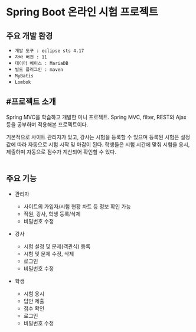 # Spring Boot 온라인 시험 프로젝트
 
주요 개발 환경
---
- `개발 도구 : eclipse sts 4.17`
- `자바 버전 : 11`
- `데이터 베이스 : MariaDB`
- `빌드 플러그인 : maven`
- `MyBatis`
- `Lombok`

#프로젝트 소개
---
Spring MVC을 학습하고 개발한 미니 프로젝트.
Spring MVC, filter, REST와 Ajax 등을 공부하며 적용해본 프로젝트이다.

기본적으로 사이트 관리자가 있고, 강사는 시험을 등록할 수 있으며
등록된 시험은 설정값에 따라 자동으로 시험 시작 및 마감이 된다. 
학생들은 시험 시간에 맞춰 시험을 응시, 제출하며 자동으로 점수가 계산되어 확인할 수 있다.
<br><br>

주요 기능
---
- 관리자 
  - 사이트의 가입자/시험 현황 차트 등 정보 확인 가능
  - 직원, 강사, 학생 등록/삭제
  - 비밀번호 수정
 
- 강사
  - 시험 설정 및 문제(객관식) 등록
  - 시험 및 문제 수정, 삭제
  - 로그인
  - 비밀번호 수정

- 학생
  - 시험 응시
  - 답안 제출
  - 점수 확인
  - 로그인
  - 비밀번호 수정

